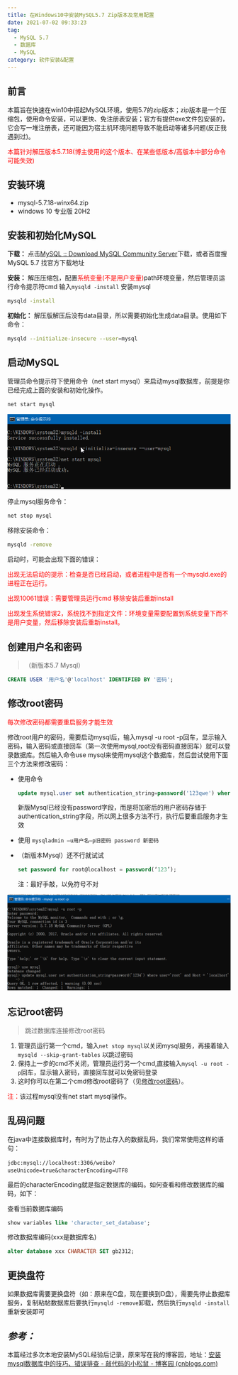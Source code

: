 ```yaml
---
title: 在Windows10中安装MySQL5.7 Zip版本及常用配置
date: 2021-07-02 09:33:23
tag:
  - MySQL 5.7
  - 数据库
  - MySQL
category: 软件安装&配置
---
```


## 前言

本篇旨在快速在win10中搭起MySQL环境，使用5.7的zip版本；zip版本是一个压缩包，使用命令安装，可以更快、免注册表安装；官方有提供exe文件包安装的，它会写一堆注册表，还可能因为宿主机环境问题导致不能启动等诸多问题(反正我遇到过)。

<span style="color:red">本篇针对解压版本5.7.18(博主使用的这个版本、在某些低版本/高版本中部分命令可能失效)</span>

## 安装环境

- mysql-5.7.18-winx64.zip  
- windows 10 专业版 20H2

## 安装和初始化MySQL

**下载：** 点击[MySQL :: Download MySQL Community Server](https://dev.mysql.com/downloads/mysql/5.7.html)下载，或者百度搜MySQL 5.7 找官方下载地址

**安装：** 解压压缩包，配置<span style="color:red">系统变量(不是用户变量)</span>path环境变量，然后管理员运行命令提示符cmd   输入`mysqld -install` 安装mysql

```bash
mysqld -install
```

**初始化：** 解压版解压后没有data目录，所以需要初始化生成data目录。使用如下命令：

```bash
mysqld --initialize-insecure --user=mysql
```

## 启动MySQL

管理员命令提示符下使用命令（net start mysql）来启动mysql数据库，前提是你已经完成上面的安装和初始化操作。

```bash
net start mysql
```

![](./install-MySQL5.7-zip-in-windows10/mysql-install-20210702090206.png)

停止mysql服务命令：

```bash
net stop mysql
```
移除安装命令：

```bash
mysqld -remove
```

启动时，可能会出现下面的错误：

<span style="color:red">出现无法启动的提示：检查是否已经启动，或者进程中是否有一个mysqld.exe的进程正在运行。</span>

<span style="color:red">出现10061错误：需要管理员运行cmd 移除安装后重新install </span>

<span style="color:red">出现发生系统错误2，系统找不到指定文件：环境变量需要配置到系统变量下而不是用户变量，然后移除安装后重新install。</span>

## 创建用户名和密码
> （新版本5.7 Mysql）

```sql
CREATE USER '用户名'@'localhost' IDENTIFIED BY '密码'; 
```

## 修改root密码

<span id="updatePass" style="color:red">每次修改密码都需要重启服务才能生效</span>

修改root用户的密码，需要启动mysql后，输入mysql -u root -p回车，显示输入密码，输入密码或直接回车（第一次使用mysql,root没有密码直接回车）就可以登录数据库。然后输入命令use mysql来使用mysql这个数据库，然后尝试使用下面三个方法来修改密码：

- 使用命令

  ```sql
  update mysql.user set authentication_string=password('123qwe') where user='root' and Host = 'localhost';
  ```
  
  新版Mysql已经没有password字段，而是将加密后的用户密码存储于authentication_string字段，所以网上很多方法不行，执行后要重启服务才生效
  
- 使用 `mysqladmin –u用户名–p旧密码 password 新密码`

- （新版本Mysql）还不行就试试

  ```sql
  set password for root@localhost = password(‘123’); 
  ```
  
   注：最好手敲，以免符号不对

![](./install-MySQL5.7-zip-in-windows10/mysql-update-password-20210702091905.png)


## 忘记root密码


>  跳过数据库连接修改root密码

1. 管理员运行第一个cmd，输入`net stop mysql`以关闭mysql服务，再接着输入`mysqld --skip-grant-tables` 以跳过密码
2. 保持上一步的cmd不关闭，管理员运行另一个cmd,直接输入`mysql -u root -p`回车，显示输入密码，直接回车就可以免密码登录
3. 这时你可以在第二个cmd修改root密码了（见[修改root密码](#updatePass)）。

<span style="color:red">注：</span>该过程mysql没有net start mysql操作。

## 乱码问题

在java中连接数据库时，有时为了防止存入的数据乱码，我们常常使用这样的语句：

`jdbc:mysql://localhost:3306/weibo?useUnicode=true&characterEncoding=UTF8`

最后的characterEncoding就是指定数据库的编码。如何查看和修改数据库的编码，如下：

查看当前数据库编码

```sql
show variables like 'character_set_database';
```

修改数据库编码(xxx是数据库名)

```sql
alter database xxx CHARACTER SET gb2312;
```

## 更换盘符

如果数据库需要更换盘符（如：原来在C盘，现在要换到D盘），需要先停止数据库服务，复制粘帖数据库后要执行`mysqld -remove`卸载，然后执行`mysqld -install`重新安装即可



## *参考：*

本篇经过多次本地安装MySQL经验后记录，原来写在我的博客园，地址：[安装mysql数据库中的技巧、错误排查 - 敲代码的小松鼠 - 博客园 (cnblogs.com)](https://www.cnblogs.com/hyyq/p/6219083.html)